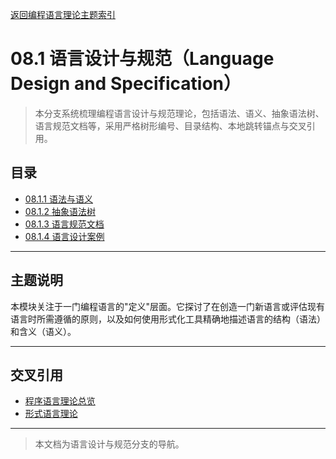 [返回编程语言理论主题索引](../README.md)

# 08.1 语言设计与规范（Language Design and Specification）

> 本分支系统梳理编程语言设计与规范理论，包括语法、语义、抽象语法树、语言规范文档等，采用严格树形编号、目录结构、本地跳转锚点与交叉引用。

## 目录
- [08.1.1 语法与语义](./08.1.1_Syntax_and_Semantics.md)
- [08.1.2 抽象语法树](./08.1.2_Abstract_Syntax_Tree.md)
- [08.1.3 语言规范文档](./08.1.3_Language_Specification.md)
- [08.1.4 语言设计案例](./08.1.4_Language_Design_Cases.md)

---

## 主题说明

本模块关注于一门编程语言的"定义"层面。它探讨了在创造一门新语言或评估现有语言时所需遵循的原则，以及如何使用形式化工具精确地描述语言的结构（语法）和含义（语义）。

---

## 交叉引用

- [程序语言理论总览](../README.md)
- [形式语言理论](../../03_Formal_Language_Theory/README.md)

---

> 本文档为语言设计与规范分支的导航。
